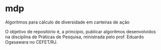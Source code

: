 # mdp
Algoritmos para cálculo de diversidade em carteiras de ação

O objetivo de repositório é, a princípio, publicar algoritmos desenvolvidos na disciplina de Práticas de Pesquisa, ministrada pelo prof. Eduardo Ogasawara no CEFET/RJ.
